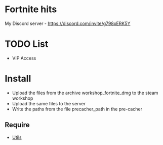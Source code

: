 # Fortnite hits
My Discord server - https://discord.com/invite/g798xERK5Y

# TODO List
-  VIP Access

# Install
- Upload the files from the archive workshop_fortnite_dmg to the steam workshop
- Upload the same files to the server
- Write the paths from the file precacher_path in the pre-cacher

## Require
- [Utils](https://github.com/pisex/cs2-menus)